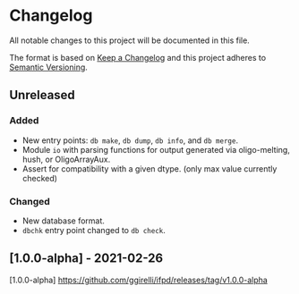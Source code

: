 # Changelog
All notable changes to this project will be documented in this file.

The format is based on [Keep a Changelog](http://keepachangelog.com/en/1.0.0/)
and this project adheres to [Semantic Versioning](http://semver.org/spec/v2.0.0.html).



## Unreleased
### Added
- New entry points: `db make`, `db dump`, `db info`, and `db merge`.
- Module `io` with parsing functions for output generated via oligo-melting, hush, or OligoArrayAux.
- Assert for compatibility with a given dtype. (only max value currently checked)

### Changed
- New database format.
- `dbchk` entry point changed to `db check`.

## [1.0.0-alpha] - 2021-02-26

[1.0.0-alpha] https://github.com/ggirelli/ifpd/releases/tag/v1.0.0-alpha  
